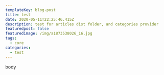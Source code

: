 ```yaml
---
templateKey: blog-post
title: test
date: 2020-05-11T22:25:46.415Z
description: test for articles dist folder, and categories provider
featuredpost: false
featuredimage: /img/a1873538026_16.jpg
tags:
  - core
categories:
  - test
---
```

body